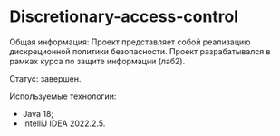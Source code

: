 # Discretionary-access-control
Общая информация: Проект представляет собой реализацию дискреционной политики безопасности. Проект разрабатывался в рамках курса по защите информации (лаб2).

Статус: завершен.

Используемые технологии:

* Java 18;
* IntelliJ IDEA 2022.2.5.
